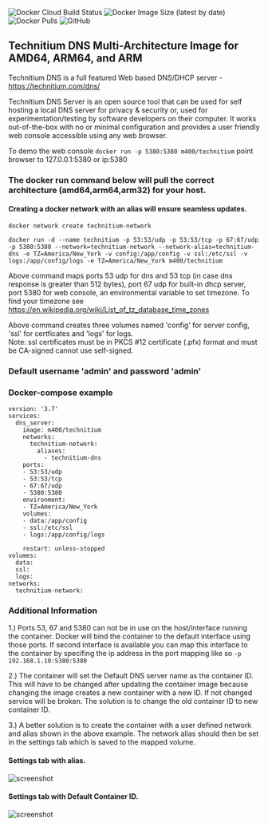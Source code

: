 ![Docker Cloud Build Status](https://img.shields.io/docker/cloud/build/m400/technitium?logo=docker&style=plastic)  ![Docker Image Size (latest by date)](https://img.shields.io/docker/image-size/m400/technitium?logo=docker&style=plastic)  ![Docker Pulls](https://img.shields.io/docker/pulls/m400/technitium?logo=docker&style=plastic)  ![GitHub](https://img.shields.io/github/license/hm400/technitium-docker-build?logo=github&style=plastic) 

## Technitium DNS Multi-Architecture Image for AMD64, ARM64, and ARM
Technitium DNS is a full featured Web based DNS/DHCP server - https://technitium.com/dns/

Technitium DNS Server is an open source tool that can be used for self hosting a local DNS server for privacy & security or, used for experimentation/testing by software developers on their computer. It works out-of-the-box with no or minimal configuration and provides a user friendly web console accessible using any web browser.

To demo the web console  `docker run -p 5380:5380 m400/technitium`  point browser to 127.0.0.1:5380 or ip:5380

### The docker run command below will pull the correct architecture (amd64,arm64,arm32) for your host.
#### Creating a docker network with an alias will ensure seamless updates.

`docker network create technitium-network`

`docker run -d --name technitium -p 53:53/udp -p 53:53/tcp -p 67:67/udp -p 5380:5380 --network=technitium-network --network-alias=technitium-dns -e TZ=America/New_York -v config:/app/config -v ssl:/etc/ssl -v logs:/app/config/logs -e TZ=America/New_York m400/technitium`

Above command maps ports 53 udp for dns and 53 tcp (in case dns response is greater than 512 bytes), port 67 udp for built-in dhcp server, port 5380 for web console, an environmental variable to set timezone. To find your timezone see https://en.wikipedia.org/wiki/List_of_tz_database_time_zones

Above command creates three volumes named 'config' for server config, 'ssl' for certficates and 'logs' for logs.   
Note: ssl certificates must be in  PKCS #12 certificate (.pfx) format and must be CA-signed cannot use self-signed.

### Default username 'admin' and password 'admin'

### Docker-compose example
```
version: '3.7'
services:
  dns_server:
    image: m400/technitium
    networks:
      technitium-network:
        aliases:
          - technitium-dns
    ports:
    - 53:53/udp
    - 53:53/tcp
    - 67:67/udp
    - 5380:5380
    environment:
    - TZ=America/New_York
    volumes:
    - data:/app/config
    - ssl:/etc/ssl
    - logs:/app/config/logs

    restart: unless-stopped
volumes:
  data:
  ssl:
  logs:
networks:
  technitium-network:

```

### Additional Information
1.) Ports 53, 67 and 5380 can not be in use on the host/interface running the container. Docker will bind the container to the default interface using those ports. If second interface is available you can map this interface to the container by specifing the ip address in the port mapping like so  `-p 192.168.1.10:5380:5380` 

2.) The container will set the Default DNS server name as the container ID. This will have to be changed after updating the container image because changing the image creates a new container with a new ID. If not changed service will be broken. The solution is to change the old container ID to new container ID. 

3.) A better solution is to create the container with a user defined network and alias shown in the above example. The network alias should then be set in the settings tab which is saved to the mapped volume.

#### Settings tab with alias.
![screenshot](https://user-images.githubusercontent.com/47049792/100488543-d4704d00-30dc-11eb-9df2-953eda7c8195.png)
	
#### Settings tab with Default Container ID.
![screenshot](https://user-images.githubusercontent.com/47049792/100488561-fa95ed00-30dc-11eb-8b44-0327dd3d0cab.png)


